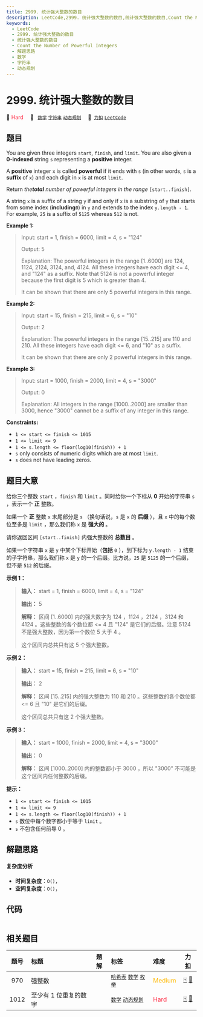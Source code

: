```yaml
---
title: 2999. 统计强大整数的数目
description: LeetCode,2999. 统计强大整数的数目,统计强大整数的数目,Count the Number of Powerful Integers,解题思路,数学,字符串,动态规划
keywords:
  - LeetCode
  - 2999. 统计强大整数的数目
  - 统计强大整数的数目
  - Count the Number of Powerful Integers
  - 解题思路
  - 数学
  - 字符串
  - 动态规划
---
```


# 2999. 统计强大整数的数目

🔴 <font color=#ff334b>Hard</font>&emsp; 🔖&ensp; [`数学`](/tag/math.md) [`字符串`](/tag/string.md) [`动态规划`](/tag/dynamic-programming.md)&emsp; 🔗&ensp;[`力扣`](https://leetcode.cn/problems/count-the-number-of-powerful-integers) [`LeetCode`](https://leetcode.com/problems/count-the-number-of-powerful-integers)

## 题目

You are given three integers `start`, `finish`, and `limit`. You are also
given a **0-indexed** string `s` representing a **positive** integer.

A **positive** integer `x` is called **powerful** if it ends with `s` (in
other words, `s` is a **suffix** of `x`) and each digit in `x` is at most
`limit`.

Return _the**total** number of powerful integers in the range_
`[start..finish]`.

A string `x` is a suffix of a string `y` if and only if `x` is a substring of
`y` that starts from some index (**including**`0`) in `y` and extends to the
index `y.length - 1`. For example, `25` is a suffix of `5125` whereas `512` is
not.



**Example 1:**

> Input: start = 1, finish = 6000, limit = 4, s = "124"
> 
> Output: 5
> 
> Explanation: The powerful integers in the range [1..6000] are 124, 1124, 2124, 3124, and, 4124. All these integers have each digit <= 4, and "124" as a suffix. Note that 5124 is not a powerful integer because the first digit is 5 which is greater than 4.
> 
> It can be shown that there are only 5 powerful integers in this range.

**Example 2:**

> Input: start = 15, finish = 215, limit = 6, s = "10"
> 
> Output: 2
> 
> Explanation: The powerful integers in the range [15..215] are 110 and 210. All these integers have each digit <= 6, and "10" as a suffix.
> 
> It can be shown that there are only 2 powerful integers in this range.

**Example 3:**

> Input: start = 1000, finish = 2000, limit = 4, s = "3000"
> 
> Output: 0
> 
> Explanation: All integers in the range [1000..2000] are smaller than 3000, hence "3000" cannot be a suffix of any integer in this range.

**Constraints:**

  * `1 <= start <= finish <= 1015`
  * `1 <= limit <= 9`
  * `1 <= s.length <= floor(log10(finish)) + 1`
  * `s` only consists of numeric digits which are at most `limit`.
  * `s` does not have leading zeros.


## 题目大意

给你三个整数 `start` ，`finish` 和 `limit` 。同时给你一个下标从 **0**  开始的字符串 `s` ，表示一个 **正**
整数。

如果一个 **正**  整数 `x` 末尾部分是 `s` （换句话说，`s` 是 `x` 的 **后缀** ），且 `x` 中的每个数位至多是
`limit` ，那么我们称 `x` 是 **强大的**  。

请你返回区间 `[start..finish]` 内强大整数的 **总数目**  。

如果一个字符串 `x` 是 `y` 中某个下标开始（**包括**  `0` ），到下标为 `y.length - 1` 结束的子字符串，那么我们称 `x`
是 `y` 的一个后缀。比方说，`25` 是 `5125` 的一个后缀，但不是 `512` 的后缀。



**示例 1：**

> 
> 
> 
> 
> 
> **输入：** start = 1, finish = 6000, limit = 4, s = "124"
> 
> **输出：** 5
> 
> **解释：** 区间 [1..6000] 内的强大数字为 124 ，1124 ，2124 ，3124 和 4124 。这些整数的各个数位都 <= 4 且 "124" 是它们的后缀。注意 5124 不是强大整数，因为第一个数位 5 大于 4 。
> 
> 这个区间内总共只有这 5 个强大整数。
> 
> 

**示例 2：**

> 
> 
> 
> 
> 
> **输入：** start = 15, finish = 215, limit = 6, s = "10"
> 
> **输出：** 2
> 
> **解释：** 区间 [15..215] 内的强大整数为 110 和 210 。这些整数的各个数位都 <= 6 且 "10" 是它们的后缀。
> 
> 这个区间总共只有这 2 个强大整数。
> 
> 

**示例 3：**

> 
> 
> 
> 
> 
> **输入：** start = 1000, finish = 2000, limit = 4, s = "3000"
> 
> **输出：** 0
> 
> **解释：** 区间 [1000..2000] 内的整数都小于 3000 ，所以 "3000" 不可能是这个区间内任何整数的后缀。
> 
> 



**提示：**

  * `1 <= start <= finish <= 1015`
  * `1 <= limit <= 9`
  * `1 <= s.length <= floor(log10(finish)) + 1`
  * `s` 数位中每个数字都小于等于 `limit` 。
  * `s` 不包含任何前导 0 。


## 解题思路

#### 复杂度分析

- **时间复杂度**：`O()`，
- **空间复杂度**：`O()`，

## 代码

```javascript

```

## 相关题目

<!-- prettier-ignore -->
| 题号 | 标题 | 题解 | 标签 | 难度 | 力扣 |
| :------: | :------ | :------: | :------ | :------ | :------: |
| 970 | 强整数 |  |  [`哈希表`](/tag/hash-table.md) [`数学`](/tag/math.md) [`枚举`](/tag/enumeration.md) | <font color=#ffb800>Medium</font> | [🀄️](https://leetcode.cn/problems/powerful-integers) [🔗](https://leetcode.com/problems/powerful-integers) |
| 1012 | 至少有 1 位重复的数字 |  |  [`数学`](/tag/math.md) [`动态规划`](/tag/dynamic-programming.md) | <font color=#ff334b>Hard</font> | [🀄️](https://leetcode.cn/problems/numbers-with-repeated-digits) [🔗](https://leetcode.com/problems/numbers-with-repeated-digits) |